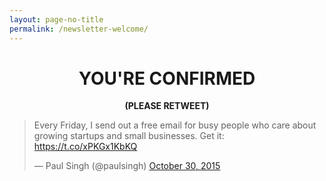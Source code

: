 ```yaml
---
layout: page-no-title
permalink: /newsletter-welcome/
---
```


<h1 align="center"><strong>YOU'RE CONFIRMED</strong></h1>

<p align="center"><strong>(PLEASE RETWEET)</strong></p>

<blockquote class="twitter-tweet" lang="en"><p lang="en" dir="ltr">Every Friday, I send out a free email for busy people who care about growing startups and small businesses. Get it: <a href="https://t.co/xPKGx1KbKQ">https://t.co/xPKGx1KbKQ</a></p>&mdash; Paul Singh (@paulsingh) <a href="https://twitter.com/paulsingh/status/659905616668938240">October 30, 2015</a></blockquote> <script async src="//platform.twitter.com/widgets.js" charset="utf-8"></script>
